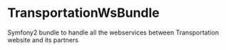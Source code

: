 TransportationWsBundle
======================

Symfony2 bundle to handle all the webservices between Transportation website and its partners
